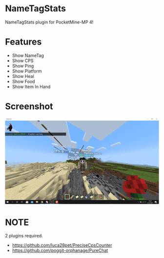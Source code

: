 # NameTagStats
NameTagStats plugin for PocketMine-MP 4!
# Features
- Show NameTag
- Show CPS
- Show Ping
- Show Platform
- Show Heal
- Show Food
- Show Item In Hand

# Screenshot
![Stats Image](https://github.com/ByNamles/NameTagStats/blob/main/icon.png)

# NOTE
2 plugins required.
- https://github.com/luca28pet/PreciseCpsCounter
- https://github.com/poggit-orphanage/PureChat


